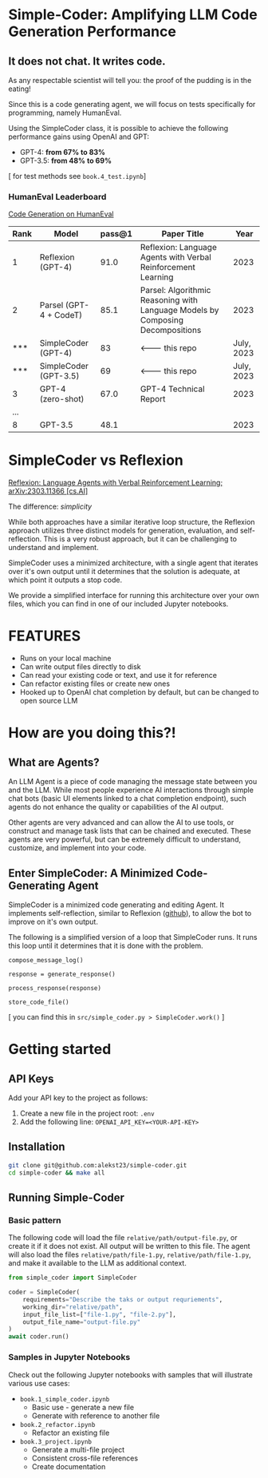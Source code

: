 # Simple-Coder: Amplifying LLM Code Generation Performance

## It does not chat. It writes code.

As any respectable scientist will tell you: the proof of the pudding is in the eating!

Since this is a code generating agent, we will focus on tests specifically for programming, namely HumanEval.

Using the SimpleCoder class, it is possible to achieve the following performance gains using OpenAI and GPT:
- GPT-4: **from 67% to 83%**
- GPT-3.5: **from 48% to 69%**

[ for test methods see `book.4_test.ipynb`]

### HumanEval Leaderboard
[Code Generation on HumanEval](https://paperswithcode.com/sota/code-generation-on-humaneval)

| Rank | Model                   | pass@1 | Paper Title                                                     | Year |
|------|-------------------------|-------|-----------------------------------------------------------------|------|
| 1    | Reflexion (GPT-4)       | 91.0  | Reflexion: Language Agents with Verbal Reinforcement Learning   | 2023 |
| 2    | Parsel (GPT-4 + CodeT) | 85.1  | Parsel: Algorithmic Reasoning with Language Models by Composing Decompositions | 2023 |
| ***   | SimpleCoder (GPT-4)    | 83 | <--- this repo  | July, 2023 |
| ***   | SimpleCoder (GPT-3.5)  | 69 | <--- this repo  | July, 2023 |
| 3    | GPT-4 (zero-shot)       | 67.0  | GPT-4 Technical Report                                          | 2023 |
| ... |
| 8    | GPT-3.5                  | 48.1  |  | 2023 |

# SimpleCoder vs Reflexion
[Reflexion: Language Agents with Verbal Reinforcement Learning; arXiv:2303.11366 [cs.AI]](https://arxiv.org/pdf/2303.11366v3.pdf)

The difference: *simplicity*

While both approaches have a similar iterative loop structure, the Reflexion approach utilizes three distinct models for generation, evaluation, and self-reflection. This is a very robust approach, but it can be challenging to understand and implement.

SimpleCoder uses a minimized architecture, with a single agent that iterates over it's own output until it determines that the solution is adequate, at which point it outputs a stop code.

We provide a simplified interface for running this architecture over your own files, which you can find in one of our included Jupyter notebooks.

# FEATURES
* Runs on your local machine
* Can write output files directly to disk
* Can read your existing code or text, and use it for reference
* Can refactor existing files or create new ones
* Hooked up to OpenAI chat completion by default, but can be changed to open source LLM

# How are you doing this?!
## What are Agents?

An LLM Agent is a piece of code managing the message state between you and the LLM. While most people experience AI interactions through simple chat bots (basic UI elements linked to a chat completion endpoint), such agents do not enhance the quality or capabilities of the AI output.

Other agents are very advanced and can allow the AI to use tools, or construct and manage task lists that can be chained and executed. These agents are very powerful, but can be extremely difficult to understand, customize, and implement into your code. 

## Enter SimpleCoder: A Minimized Code-Generating Agent

SimpleCoder is a minimized code generating and editing Agent. It implements self-reflection, similar to Reflexion ([github](https://github.com/noahshinn024/reflexion)), to allow the bot to improve on it's own output.


The following is a simplified version of a loop that SimpleCoder runs. It runs this loop until it determines that it is done with the problem.

```
compose_message_log()

response = generate_response()

process_response(response)

store_code_file()

```
[ you can find this in `src/simple_coder.py > SimpleCoder.work()` ]


# Getting started
## API Keys
Add your API key to the project as follows:
1. Create a new file in the project root: `.env`
2. Add the following line: `OPENAI_API_KEY=<YOUR-API-KEY>`

## Installation
```bash
git clone git@github.com:alekst23/simple-coder.git
cd simple-coder && make all
```

## Running Simple-Coder
### Basic pattern
The following code will load the file `relative/path/output-file.py`, or create it if it does not exist. All output will be written to this file. The agent will also load the files `relative/path/file-1.py`, `relative/path/file-1.py`, and make it available to the LLM as additional context.

```python
from simple_coder import SimpleCoder

coder = SimpleCoder(
    requirements="Describe the taks or output requriements",
    working_dir="relative/path",
    input_file_list=["file-1.py", "file-2.py"],
    output_file_name="output-file.py"
)
await coder.run()
```

### Samples in Jupyter Notebooks
Check out the following Jupyter notebooks with samples that will illustrate various use cases:
* `book.1_simple_coder.ipynb`
    * Basic use - generate a new file
    * Generate with reference to another file
* `book.2_refactor.ipynb`
    * Refactor an existing file
* `book.3_project.ipynb`
    * Generate a multi-file project
    * Consistent cross-file references
    * Create documentation